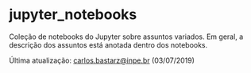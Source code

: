 # jupyter_notebooks

Coleção de notebooks do Jupyter sobre assuntos variados. Em geral, a descrição dos assuntos está anotada dentro dos notebooks.

Última atualização: carlos.bastarz@inpe.br (03/07/2019)
